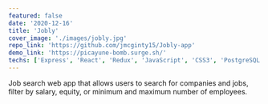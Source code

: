 ```yaml
---
featured: false
date: '2020-12-16'
title: 'Jobly'
cover_image: './images/jobly.jpg'
repo_link: 'https://github.com/jmcginty15/Jobly-app'
demo_link: 'https://picayune-bomb.surge.sh/'
techs: ['Express', 'React', 'Redux', 'JavaScript', 'CSS3', 'PostgreSQL']
---
```


Job search web app that allows users to search for companies and jobs, filter by salary, equity, or minimum and maximum number of employees.
